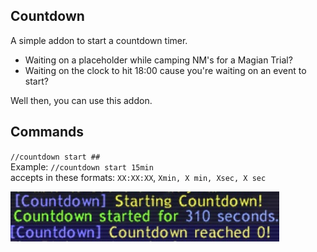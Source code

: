 ## Countdown

A simple addon to start a countdown timer. 

- Waiting on a placeholder while camping NM's for a Magian Trial? 
- Waiting on the clock to hit 18:00 cause you're waiting on an event to start?

Well then, you can use this addon. 

## Commands

`//countdown start ##`
<br>
Example: `//countdown start 15min`
<br>
accepts in these formats: `XX:XX:XX`, `Xmin, X min, Xsec, X sec`

![demo](https://github.com/johan-sorman/Windower-addons/blob/main/addons/Countdown/demo.jpg)
